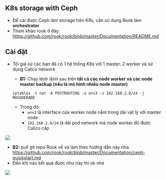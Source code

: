 ## K8s storage with Ceph
- Để cài được Ceph làm storage trên K8s, cần sử dụng Rook làm **orchestrator**
- Tham khảo rook ở đây: https://github.com/rook/rook/blob/master/Documentation/README.md
## Cài đặt
- Tôi giả sử các bạn đã có 1 hệ thống K8s với 1 master, 2 worker và sử dụng Calico network
  - **B1:** Chạy lệnh lệnh sau trên **tất cả các node worker và các node master backup (nếu là mô hình nhiều node master)**

  `iptables -t nat -A POSTROUTING -o ens3 -s 192.168.2.0/24 -j MASQUERADE`

  - Trong đó:
    - `ens3` là interface của worker node nằm trong dải vật lý với master node
    - `192.168.2.0/24` là dải pod network mà node worker đó được Calico cấp

<img src="https://i.imgur.com/B2ovwAH.png">

  - **B2:** pull git repo Rook về và làm theo hướng dẫn này nha. https://github.com/rook/rook/blob/master/Documentation/ceph-quickstart.md
  - Đến khi nào kết quà được như này thì ok nhé
  
<img src="https://i.imgur.com/J77j6ZM.png">

